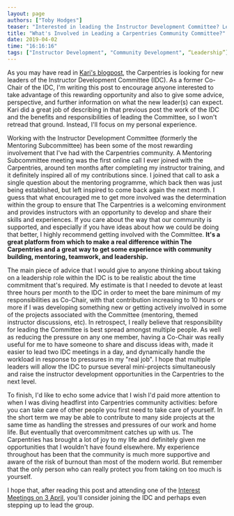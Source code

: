 ```yaml
---
layout: page
authors: ["Toby Hodges"]
teaser: "Interested in leading the Instructor Development Committee? Learn more about the Committee and read some advice from a former Co-Chair."
title: "What's Involved in Leading a Carpentries Community Committee?"
date: 2019-04-02
time: "16:16:16"
tags: ["Instructor Development", "Community Development", “Leadership”]
---
```


As you may have read in [Kari's blogpost](https://carpentries.org/blog/2019/03/IDC-leadership-recruitment/),
the Carpentries is looking for new leaders of the Instructor Development Committee (IDC).
As a former Co-Chair of the IDC,
I'm writing this post to encourage anyone interested to take advantage of this rewarding opportunity and also to give some advice, perspective,
and further information on what the new leader(s) can expect.
Kari did a great job of describing in that previous post the work of the IDC
and the benefits and responsibilities of leading the Committee,
so I won't retread that ground.
Instead, I'll focus on my personal experience.

Working with the Instructor Development Committee
(formerly the Mentoring Subcommittee)
has been some of the most rewarding involvement that I've had
with the Carpentries community.
A Mentoring Subcommittee meeting was the first online call I ever
joined with the Carpentries,
around ten months after completing my instructor training,
and it definitely inspired all of my contributions since.
I joined that call to ask a single question about the mentoring programme,
which back then was just being established,
but left inspired to come back again the next month.
I guess that what encouraged me to get more involved was the determination
within the group to ensure that The Carpentries is a welcoming environment
and provides instructors with an opportunity to develop and share their skills
and experiences.
If you care about the way that our community is supported,
and especially if you have ideas about how we could be doing that better,
I highly recommend getting involved with the Committee.
__It's a great platform from which to make a real difference within The Carpentries
and a great way to get some experience with community building, mentoring, teamwork,
and leadership.__

The main piece of advice that I would give to anyone thinking about
taking on a leadership role within the IDC is to be realistic about
the time commitment that's required.
My estimate is that I needed to devote at least three hours per month to the IDC
in order to meet the bare minimum of my responsibilities as Co-Chair,
with that contribution increasing to 10 hours or more if I was developing something
new or getting actively involved in some of the projects associated with the Committee
(mentoring, themed instructor discussions, etc).
In retrospect, I really believe that responsibility for leading the Committee is
best spread amongst multiple people.
As well as reducing the pressure on any one member,
having a Co-Chair was really useful for me to have someone to share and discuss ideas with,
made it easier to lead two IDC meetings in a day,
and dynamically handle the workload in response to pressures in my "real job".
I hope that multiple leaders will allow the IDC to pursue several mini-projects simultaneously
and raise the instructor development opportunities in the Carpentries to the next level.

To finish,
I'd like to echo some advice that I wish I'd paid more attention to when I was
diving headfirst into Carpentries community activities:
before you can take care of other people you first need to take care of yourself.
In the short term we may be able to contribute to many side projects
at the same time as handling the stresses and pressures of our work and home life.
But eventually that overcommitment catches up with us.
The Carpentries has brought a lot of joy to my life and
definitely given me opportunities that I wouldn't have found elsewhere.
My experience throughout has been
that the community is much more supportive and aware of the risk of burnout than
most of the modern world.
But remember that the only person who can really protect you from taking on too much is yourself.

I hope that,
after reading this post
and attending one of the [Interest Meetings on 3 April](https://pad.carpentries.org/instructor-development),
you'll consider joining the IDC and perhaps even stepping up to lead the group.
